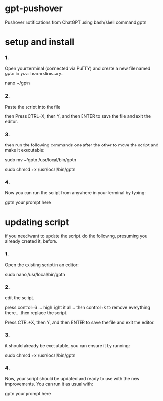 # gpt-pushover
Pushover notifications from ChatGPT using bash/shell command gptn

# setup and install

### 1. 

Open your terminal (connected via PuTTY) and create a new file named gptn in your home directory:

nano ~/gptn

### 2. 

Paste the script into the file

then Press CTRL+X, then Y, and then ENTER to save the file and exit the editor.

### 3. 

then run the following commands one after the other to move the script and make it executable: 

sudo mv ~/gptn /usr/local/bin/gptn

sudo chmod +x /usr/local/bin/gptn

### 4. 

Now you can run the script from anywhere in your terminal by typing:

gptn your prompt here


# updating script

if you need/want to update the script. do the following, presuming you already created it, before. 

### 1. 

Open the existing script in an editor:

sudo nano /usr/local/bin/gptn

### 2. 

edit the script. 

press control+6 ... high light it all... then control+k to remove everything there.. .then replace the script. 

Press CTRL+X, then Y, and then ENTER to save the file and exit the editor.

### 3. 

it should already be executable, you can ensure it by running:

sudo chmod +x /usr/local/bin/gptn

### 4. 

Now, your script should be updated and ready to use with the new improvements. You can run it as usual with:

gptn your prompt here



